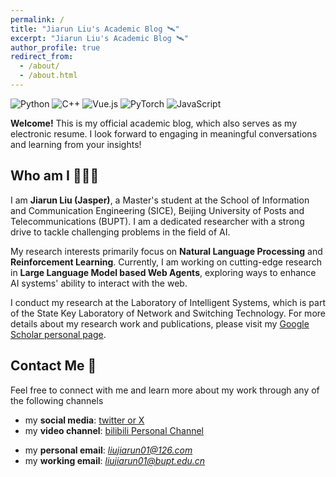 ```yaml
---
permalink: /
title: "Jiarun Liu's Academic Blog 🛰"
excerpt: "Jiarun Liu's Academic Blog 🛰"
author_profile: true
redirect_from: 
  - /about/
  - /about.html
---
```


<img alt="Python" src="https://img.shields.io/badge/-Python-3776AB?style=plastic&logo=python&logoColor=white" />
<img alt="C++" src="https://img.shields.io/badge/-C++-9C27B0?style=plastic&logo=cplusplus&logoColor=white" />
<img alt="Vue.js" src="https://img.shields.io/badge/-Vue.js-4FC08D?style=plastic&logo=vue.js&logoColor=white" />
<img alt="PyTorch" src="https://img.shields.io/badge/-PyTorch-EE4C2C?style=plastic&logo=pytorch&logoColor=white" />
<img alt="JavaScript" src="https://img.shields.io/badge/-JavaScript-F7DF1E?style=plastic&logo=javascript&logoColor=black" />


**Welcome!** This is my official academic blog, which also serves as my electronic resume. I look forward to engaging in meaningful conversations and learning from your insights!

Who am I 🧑🏻‍💻
------
I am **Jiarun Liu (Jasper)**, a Master's student at the School of Information and Communication Engineering (SICE), Beijing University of Posts and Telecommunications (BUPT). I am a dedicated researcher with a strong drive to tackle challenging problems in the field of AI.

My research interests primarily focus on **Natural Language Processing** and **Reinforcement Learning**. Currently, I am working on cutting-edge research in **Large Language Model based Web Agents**, exploring ways to enhance AI systems' ability to interact with the web.

I conduct my research at the Laboratory of Intelligent Systems, which is part of the State Key Laboratory of Network and Switching Technology. For more details about my research work and publications, please visit my [Google Scholar personal page](https://scholar.google.com/citations?user=dP4KddUAAAAJ&hl=en).


Contact Me 🧭
------
Feel free to connect with me and learn more about my work through any of the following channels

- my **social media**: [twitter or X](https://twitter.com/leoAK123) 
- my **video channel**: [bilibili Personal Channel](https://space.bilibili.com/474465629)
<!-- - my **documentation workspace**: [Notion Projects Logs]([https://www.yuque.com/liujiarun-kfs4n](https://liujiarun01.notion.site/Lab-Working-b17b8d8aaa4040e0b974ca2fc96c8e0b?pvs=4)) -->
- my **personal email**: *liujiarun01@126.com*
- my **working email**: *liujiarun01@bupt.edu.cn*

